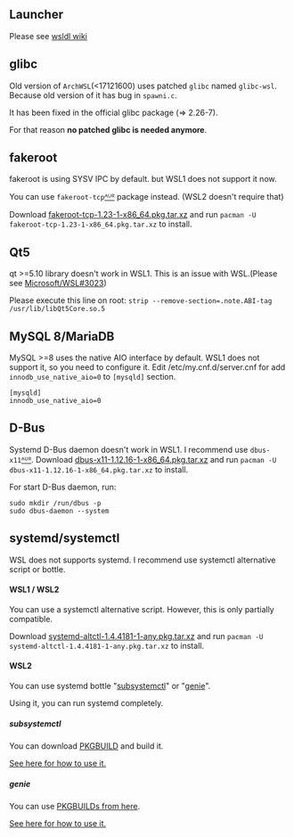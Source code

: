 ## Launcher
Please see [wsldl wiki](https://github.com/yuk7/wsldl/wiki)

## glibc
Old version of `ArchWSL`(<17121600) uses patched `glibc` named `glibc-wsl`. Because old version of it has bug in `spawni.c`.

It has been fixed in the official glibc package (=> 2.26-7).

For that reason **no patched glibc is needed anymore**.


## fakeroot
fakeroot is using SYSV IPC by default.
but WSL1 does not support it now.

You can use `fakeroot-tcp`[ᴬᵁᴿ](https://aur.archlinux.org/packages/fakeroot-tcp/) package instead. (WSL2 doesn't require that)

Download [fakeroot-tcp-1.23-1-x86_64.pkg.tar.xz](https://github.com/yuk7/arch-prebuilt/releases/download/18082100/fakeroot-tcp-1.23-1-x86_64.pkg.tar.xz) and run ```pacman -U fakeroot-tcp-1.23-1-x86_64.pkg.tar.xz``` to install.

## Qt5
qt >=5.10 library doesn't work in WSL1. This is an issue with WSL.(Please see [Microsoft/WSL#3023](https://github.com/Microsoft/WSL/issues/3023))

Please execute this line on root:
```strip --remove-section=.note.ABI-tag /usr/lib/libQt5Core.so.5```

## MySQL 8/MariaDB
MySQL >=8 uses the native AIO interface by default. WSL1 does not support it, so you need to configure it.
Edit /etc/my.cnf.d/server.cnf for add `innodb_use_native_aio=0` to `[mysqld]` section.
```
[mysqld]
innodb_use_native_aio=0
```

## D-Bus
Systemd D-Bus daemon doesn't work in WSL1.
I recommend use `dbus-x11`[ᴬᵁᴿ](https://aur.archlinux.org/packages/dbus-x11/).
Download [dbus-x11-1.12.16-1-x86_64.pkg.tar.xz](https://github.com/yuk7/arch-prebuilt/releases/download/20051200/dbus-x11-1.12.16-1-x86_64.pkg.tar.xz) and run ```pacman -U dbus-x11-1.12.16-1-x86_64.pkg.tar.xz``` to install.

For start D-Bus daemon, run:
```
sudo mkdir /run/dbus -p
sudo dbus-daemon --system
```

## systemd/systemctl
WSL does not supports systemd.
I recommend use systemctl alternative script or bottle.

#### WSL1 / WSL2
You can use a systemctl alternative script.
However, this is only partially compatible.

Download [systemd-altctl-1.4.4181-1-any.pkg.tar.xz](https://github.com/yuk7/arch-systemctl-alt/releases/download/1.4.4181-1/systemd-altctl-1.4.4181-1-any.pkg.tar.xz) and run ```pacman -U systemd-altctl-1.4.4181-1-any.pkg.tar.xz``` to install.

#### WSL2
You can use systemd bottle "[subsystemctl](https://github.com/sorah/subsystemctl)" or "[genie](https://github.com/arkane-systems/genie)".

Using it, you can run systemd completely.

##### subsystemctl
You can download [PKGBUILD](https://raw.githubusercontent.com/sorah/arch.sorah.jp/master/aur-sorah/PKGBUILDs/subsystemctl/PKGBUILD) and build it.

[See here for how to use it.](https://github.com/sorah/subsystemctl#usage)

##### genie
You can use [PKGBUILDs from here](https://gist.github.com/arlllk/7001c521de601f01735af5ca440f03ae).

[See here for how to use it.](https://github.com/arkane-systems/genie#usage)
